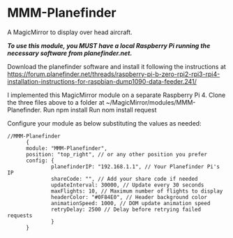 # MMM-Planefinder
A MagicMirror to display over head aircraft.

***To use this module, you  MUST  have a local Raspberry Pi running the necessary software from planefinder.net.***

Download the planefinder software and install it following the instructions at https://forum.planefinder.net/threads/raspberry-pi-b-zero-rpi2-rpi3-rpi4-installation-instructions-for-raspbian-dump1090-data-feeder.241/

I implemented this MagicMirror module on a separate Raspberry Pi 4.  Clone the three files above to a folder at ~/MagicMirror/modules/MMM-Planefinder.
Run npm  install
Run nom  install request

Configure your module as below substituting the values as needed:
```
//MMM-Planefinder
      {
      module: "MMM-Planefinder",
      position: "top_right", // or any other position you prefer
      config: {
              planefinderIP: "192.168.1.1", // Your Planefinder Pi's IP
              shareCode: "", // Add your share code if needed
              updateInterval: 30000, // Update every 30 seconds
              maxFlights: 10, // Maximum number of flights to display
              headerColor: "#0F84E0", // Header background color
              animationSpeed: 1000, // DOM update animation speed
              retryDelay: 2500 // Delay before retrying failed requests
              }
      }
```
